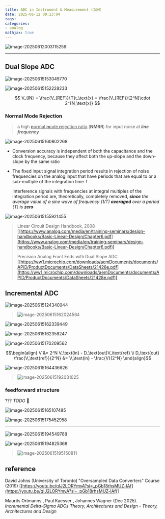 ```yaml
---
title: ADC in Instrument & Measurement (I&M)
date: 2025-06-12 00:23:04
tags:
categories:
- analog
mathjax: true
---
```


![image-20250612003115259](im-adc/image-20250612003115259.png)

---



## Dual Slope ADC

![image-20250615153045770](im-adc/image-20250615153045770.png)



![image-20250615152228233](im-adc/image-20250615152228233.png)


$$
V_{IN} = \frac{V_{REF}}{T}t_\text{x} = \frac{V_{REF}}{2^N}\cdot 2^{N_\text{x}}
$$


### Normal Mode Rejection

>  a high <u>**n**ormal **m**ode **r**ejection **r**atio</u> (**NMRR**) for input noise at ***line frequency***

![image-20250615160802268](im-adc/image-20250615160802268.png)

- Conversion accuracy is independent of both the capacitance and the clock frequency, because they affect both the up-slope and the down-slope by the same ratio

- The fixed input signal integration period results in rejection of noise frequencies on the analog input that have periods that are equal to or a sub-multiple of the integration time $T$

  Interference signals with frequencies at integral multiples of the integration period are, theoretically, completely removed, ***since** the average value of a sine wave of frequency ($1/T$) **averaged** over a period ($T$) is **zero***

![image-20250615155921455](im-adc/image-20250615155921455.png)



> Linear Circuit Design Handbook, 2008 [[https://www.analog.com/media/en/training-seminars/design-handbooks/Basic-Linear-Design/Chapter6.pdf](https://www.analog.com/media/en/training-seminars/design-handbooks/Basic-Linear-Design/Chapter6.pdf)]
>
> Precision Analog Front Ends with Dual Slope ADC [[https://ww1.microchip.com/downloads/aemDocuments/documents/APID/ProductDocuments/DataSheets/21428e.pdf](https://ww1.microchip.com/downloads/aemDocuments/documents/APID/ProductDocuments/DataSheets/21428e.pdf)]



## Incremental ADC

![image-20250615124340044](im-adc/image-20250615124340044.png)

> ![image-20250615162024564](im-adc/image-20250615162024564.png)



![image-20250615162339449](im-adc/image-20250615162339449.png)

![image-20250615162358247](im-adc/image-20250615162358247.png)

![image-20250615170209562](im-adc/image-20250615170209562.png)

$$\begin{align}
V &= 2^N V_\text{in} - D_\text{out}V_\text{ref} \\
D_\text{out} \frac{V_\text{ref}}{2^N} &= V_\text{in} - \frac{V}{2^N}
\end{align}$$


![image-20250615164436626](im-adc/image-20250615164436626.png)

> ![image-20250615192031025](im-adc/image-20250615192031025.png)



### feedforward structure

??? *TODO* &#128197;



![image-20250615165107485](im-adc/image-20250615165107485.png)



![image-20250615175452958](im-adc/image-20250615175452958.png)



---

![image-20250615194549768](im-adc/image-20250615194549768.png)



![image-20250615194825368](im-adc/image-20250615194825368.png)

> ![image-20250615195150811](im-adc/image-20250615195150811.png)





## reference

David Johns (University of Toronto) "Oversampled Data Converters" Course (2019) [[https://youtu.be/qIJ2LORYmyA?si=_pGb18rhsMUZ-lAf](https://youtu.be/qIJ2LORYmyA?si=_pGb18rhsMUZ-lAf)]

Maurits Ortmanns , Paul Kaesser , Johannes Wagner (Dec 2025). *Incremental Delta-Sigma ADCs Theory, Architectures and Design - Theory, Architectures and Design*
